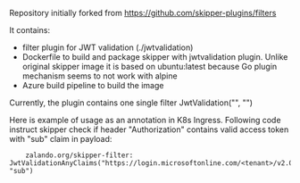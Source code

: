 Repository initially forked from https://github.com/skipper-plugins/filters

It contains:
- filter plugin  for JWT validation (./jwtvalidation)
- Dockerfile to build and package skipper with jwtvalidation plugin. 
  Unlike original skipper image it is based on ubuntu:latest because Go plugin mechanism seems to not work with alpine
- Azure build pipeline to build the image  


Currently, the plugin contains one single filter JwtValidation("<issuer-url>", "<space separated list of claims>")

Here is example of usage as an annotation in K8s Ingress. Following code instruct skipper check if header "Authorization" 
contains valid access token with "sub" claim in payload:
```
    zalando.org/skipper-filter: JwtValidationAnyClaims("https://login.microsoftonline.com/<tenant>/v2.0/", "sub")
```